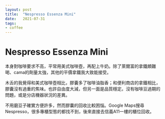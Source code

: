 ```yaml
---
layout: post
title:  "Nespresso Essenza Mini"
date:   2021-07-31
tags:
- coffee
---
```

# Nespresso Essenza Mini

本身對咖啡要求不高，平常用美式咖啡壺，再配上牛奶。除了萊爾富的拿鐵頗難喝、cama的劑量太強，其他的平價拿鐵我大致能接受。

木舌的我覺得和美式咖啡壺相比，膠囊多了咖啡油脂香；和便利商店的拿鐵相比，膠囊沒有過重的焦味。也許自由度大減，但另一面是品質穩定。沒有咖啡豆過期的問題，或是分店機器狀況的差異。

不用磨豆子確實方便許多，然而膠囊的回收比較困惱。Google Maps搜尋Nespresso，很多專櫃型態的都找不到，後來直接去信義A11一樓的櫃位回收。